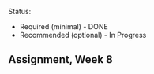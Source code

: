Status:
- Required (minimal) - DONE
- Recommended (optional) - In Progress

Assignment, Week 8
----------------------------------------
